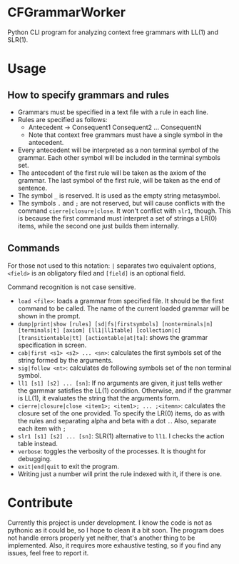 # CFGrammarWorker
Python CLI program for analyzing context free grammars with LL(1) and SLR(1).
# Usage
## How to specify grammars and rules
* Grammars must be specified in a text file with a rule in each line.
* Rules are specified as follows:
  * Antecedent -> Consequent1 Consequent2 ... ConsequentN
  * Note that context free grammars must have a single symbol in the antecedent.
* Every antecedent will be interpreted as a non terminal symbol of the grammar. Each other symbol will be included in the terminal symbols set.
* The antecedent of the first rule will be taken as the axiom of the grammar. The last symbol of the first rule, will be taken as the end of sentence.
* The symbol `_` is reserved. It is used as the empty string metasymbol.
* The symbols `.` and `;` are not reserved, but will cause conflicts with the command `cierre|closure|close`. It won't conflict with `slr1`, though. This is because the first command must interpret a set of strings a LR(0) items, while the second one just builds them internally.

## Commands

For those not used to this notation: `|` separates two equivalent options, `<field>` is an obligatory filed and `[field]` is an optional field.

Command recognition is not case sensitive.

* `load <file>`: loads a grammar from specified file. It should be the first command to be called. The name of the current loaded grammar will be shown in the prompt.
* `dump|print|show [rules] [sd|fs|firstsymbols] [nonterminals|n] [terminals|t] [axiom] [ll1|ll1table] [collection|c] [transitiontable|tt] [actiontable|at|ta]`: shows the grammar specification in screen.
* `cab|first <s1> <s2> ... <sn>`: calculates the first symbols set of the string formed by the arguments.
* `sig|follow <nt>`: calculates de following symbols set of the non terminal symbol.
* `ll1 [s1] [s2] ... [sn]`: If no arguments are given, it just tells wether the garmmar satisfies the LL(1) condition. Otherwise, and if the grammar is LL(1), it evaluates the string that the arguments form.
* `cierre|closure|close <item1>; <item1>; ... ;<itemn>`: calculates the closure set of the one provided. To specify the LR(0) items, do as with the rules and separating alpha and beta with a dot `.`. Also, separate each item with `;`
* `slr1 [s1] [s2] ... [sn]`: SLR(1) alternative to `ll1`. I checks the action table instead.
* `verbose`: toggles the verbosity of the processes. It is thought for debugging.
* `exit|end|quit` to exit the program.
* Writing just a number will print the rule indexed with it, if there is one.

# Contribute
 
Currently this project is under development. I know the code is not as pythonic as it could be, so I hope to clean it a bit soon. The program does not handle errors properly yet neither, that's another thing to be implemented. Also, it requires more exhaustive testing, so if you find any issues, feel free to report it.
